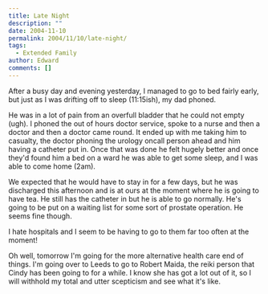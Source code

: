 ```yaml
---
title: Late Night
description: ""
date: 2004-11-10
permalink: 2004/11/10/late-night/
tags:
  - Extended Family
author: Edward
comments: []
---
```


After a busy day and evening yesterday, I managed to go to bed fairly
early, but just as I was drifting off to sleep (11:15ish), my dad
phoned.

He was in a lot of pain from an overfull bladder that he could not empty
(ugh). I phoned the out of hours doctor service, spoke to a nurse and
then a doctor and then a doctor came round. It ended up with me taking
him to casualty, the doctor phoning the urology oncall person ahead and
him having a catheter put in. Once that was done he felt hugely better
and once they\'d found him a bed on a ward he was able to get some
sleep, and I was able to come home (2am).

We expected that he would have to stay in for a few days, but he was
discharged this afternoon and is at ours at the moment where he is going
to have tea. He still has the catheter in but he is able to go normally.
He\'s going to be put on a waiting list for some sort of prostate
operation. He seems fine though.

I hate hospitals and I seem to be having to go to them far too often at
the moment!

Oh well, tomorrow I\'m going for the more alternative health care end of
things. I\'m going over to Leeds to go to Robert Maida, the reiki person
that Cindy has been going to for a while. I know she has got a lot out
of it, so I will withhold my total and utter scepticism and see what
it\'s like.

